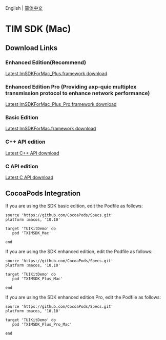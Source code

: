 English | [简体中文](./README_ZH.md)

# TIM SDK (Mac)

## Download Links

### Enhanced Edition(Recommend)
[Latest ImSDKForMac_Plus.framework download](https://im.sdk.qcloud.com/download/plus/7.4.4655/ImSDKForMac_Plus_7.4.4655.framework.zip)

### Enhanced Edition Pro (Providing axp-quic multiplex transmission protocol to enhance network performance)
[Latest ImSDKForMac_Plus_Pro.framework download](https://im.sdk.qcloud.com/download/plus/7.4.4655/ImSDKForMac_Plus_Pro_7.4.4655.framework.zip)

### Basic Edition
[Latest ImSDKForMac.framework download](https://im.sdk.qcloud.com/download/standard/5.1.62/TIM_SDK_Mac_latest_framework.zip)

### C++ API edition
[Latest C++ API download](https://im.sdk.qcloud.com/download/plus/7.4.4655/cross_platform/ImSDK_Mac_CPP_7.4.4655.framework.zip)

### C API edition
[Latest C API download](https://im.sdk.qcloud.com/download/plus/7.4.4655/cross_platform/ImSDK_Mac_C_7.4.4655.framework.zip)

## CocoaPods Integration
If you are using the SDK basic edition, edit the Podfile as follows:

```
source 'https://github.com/CocoaPods/Specs.git'
platform :macos, '10.10'

target 'TUIKitDemo' do
   pod 'TXIMSDK_Mac'

end

```

If you are using the SDK enhanced edition, edit the Podfile as follows:

```
source 'https://github.com/CocoaPods/Specs.git'
platform :macos, '10.10'

target 'TUIKitDemo' do
   pod 'TXIMSDK_Plus_Mac'

end

```

If you are using the SDK enhanced edition Pro, edit the Podfile as follows:

```
source 'https://github.com/CocoaPods/Specs.git'
platform :macos, '10.10'

target 'TUIKitDemo' do
   pod 'TXIMSDK_Plus_Pro_Mac'

end

```
